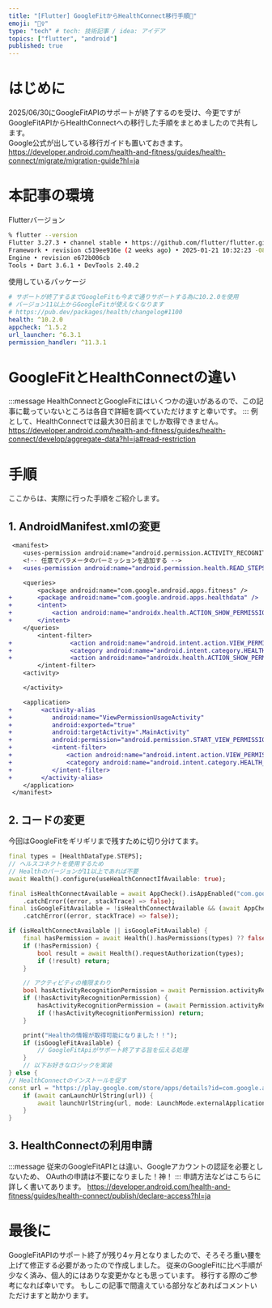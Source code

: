 ```yaml
---
title: "[Flutter] GoogleFitからHealthConnect移行手順📄"
emoji: "🚶‍♀️"
type: "tech" # tech: 技術記事 / idea: アイデア
topics: ["flutter", "android"]
published: true
---
```


# はじめに
2025/06/30にGoogleFitAPIのサポートが終了するのを受け、今更ですがGoogleFitAPIからHealthConnectへの移行した手順をまとめましたので共有します。
<br>
Google公式が出している移行ガイドも置いておきます。
https://developer.android.com/health-and-fitness/guides/health-connect/migrate/migration-guide?hl=ja

# 本記事の環境
Flutterバージョン
```bash
% flutter --version
Flutter 3.27.3 • channel stable • https://github.com/flutter/flutter.git
Framework • revision c519ee916e (2 weeks ago) • 2025-01-21 10:32:23 -0800
Engine • revision e672b006cb
Tools • Dart 3.6.1 • DevTools 2.40.2

```
使用しているパッケージ
```yaml:pubspec.yaml
# サポートが終了するまでGoogleFitも今まで通りサポートする為に10.2.0を使用
# バージョン11以上からGoogleFitが使えなくなります
# https://pub.dev/packages/health/changelog#1100
health: ^10.2.0
appcheck: ^1.5.2
url_launcher: ^6.3.1
permission_handler: ^11.3.1
```

# GoogleFitとHealthConnectの違い
:::message
HealthConnectとGoogleFitにはいくつかの違いがあるので、この記事に載っていないところは各自で詳細を調べていただけますと幸いです。
:::
例として、HealthConnectでは最大30日前までしか取得できません。
https://developer.android.com/health-and-fitness/guides/health-connect/develop/aggregate-data?hl=ja#read-restriction

# 手順
ここからは、実際に行った手順をご紹介します。
## 1. AndroidManifest.xmlの変更
```diff xml:AndroidManifest.xml
 <manifest>
    <uses-permission android:name="android.permission.ACTIVITY_RECOGNITION"/>
    <!-- 任意でパラメータのパーミッションを追加する -->
+   <uses-permission android:name="android.permission.health.READ_STEPS"/>

    <queries>
        <package android:name="com.google.android.apps.fitness" />
+       <package android:name="com.google.android.apps.healthdata" />
+       <intent>
+           <action android:name="androidx.health.ACTION_SHOW_PERMISSIONS_RATIONALE" />
+       </intent>
    </queries>
        <intent-filter>
+                <action android:name="android.intent.action.VIEW_PERMISSION_USAGE" />
+                <category android:name="android.intent.category.HEALTH_PERMISSIONS" />
+                <action android:name="androidx.health.ACTION_SHOW_PERMISSIONS_RATIONALE" />
        </intent-filter>
    <activity>

    </activity>

    <application>
+        <activity-alias
+           android:name="ViewPermissionUsageActivity"
+           android:exported="true"
+           android:targetActivity=".MainActivity"
+           android:permission="android.permission.START_VIEW_PERMISSION_USAGE">
+           <intent-filter>
+               <action android:name="android.intent.action.VIEW_PERMISSION_USAGE" />
+               <category android:name="android.intent.category.HEALTH_PERMISSIONS" />
+           </intent-filter>
+        </activity-alias>
    </application>
 </manifest>
```

## 2. コードの変更
今回はGoogleFitをギリギリまで残すために切り分けてます。

```dart
final types = [HealthDataType.STEPS];
// ヘルスコネクトを使用するため
// Healthのバージョンが11以上であれば不要
await Health().configure(useHealthConnectIfAvailable: true);

final isHealthConnectAvailable = await AppCheck().isAppEnabled("com.google.android.apps.healthdata")
    .catchError((error, stackTrace) => false);
final isGoogleFitAvailable = !isHealthConnectAvailable && (await AppCheck().isAppEnabled("com.google.android.apps.fitness")
    .catchError((error, stackTrace) => false));

if (isHealthConnectAvailable || isGoogleFitAvailable) {
    final hasPermission = await Health().hasPermissions(types) ?? false;
    if (!hasPermission) {
        bool result = await Health().requestAuthorization(types);
        if (!result) return;
    }

    // アクティビティの権限まわり
    bool hasActivityRecognitionPermission = await Permission.activityRecognition.isGranted;
    if (!hasActivityRecognitionPermission) {
        hasActivityRecognitionPermission = (await Permission.activityRecognition.request()).isGranted;
        if (!hasActivityRecognitionPermission) return;
    }

    print("Healthの情報が取得可能になりました！！");
    if (isGoogleFitAvailable) {
        // GoogleFitApiがサポート終了する旨を伝える処理
    }
    // 以下お好きなロジックを実装
} else {
// HealthConnectのインストールを促す
const url = "https://play.google.com/store/apps/details?id=com.google.android.apps.healthdata";
    if (await canLaunchUrlString(url)) {
        await launchUrlString(url, mode: LaunchMode.externalApplication);
    }
}
```

## 3. HealthConnectの利用申請
:::message
従来のGoogleFitAPIとは違い、Googleアカウントの認証を必要としないため、
OAuthの申請は不要になりました！神！
:::
申請方法などはこちらに詳しく書いてあります。
https://developer.android.com/health-and-fitness/guides/health-connect/publish/declare-access?hl=ja

# 最後に
GoogleFitAPIのサポート終了が残り4ヶ月となりましたので、そろそろ重い腰を上げて修正する必要があったので作成しました。
従来のGoogleFitに比べ手順が少なく済み、個人的にはありな変更かなとも思っています。
移行する際のご参考になれば幸いです。
もしこの記事で間違えている部分などあればコメントいただけますと助かります。